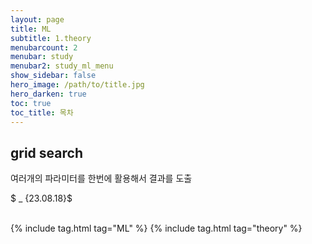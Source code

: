 ```yaml
---
layout: page
title: ML
subtitle: 1.theory
menubarcount: 2
menubar: study
menubar2: study_ml_menu
show_sidebar: false
hero_image: /path/to/title.jpg
hero_darken: true
toc: true
toc_title: 목차
---
```


## grid search
여러개의 파라미터를 한번에 활용해서 결과를 도출

$ _ {23.08.18}$<br/><br/>



{% include tag.html tag="ML" %}  {% include tag.html tag="theory" %}